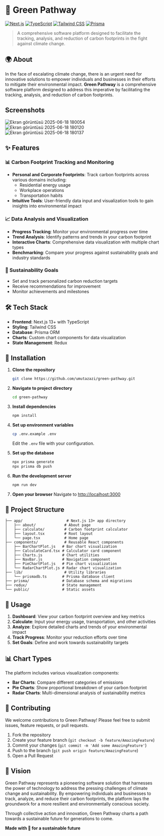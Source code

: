 # 🌱 Green Pathway

[![Next.js](https://img.shields.io/badge/Next.js-13+-black?style=flat-square&logo=next.js)](https://nextjs.org/)
[![TypeScript](https://img.shields.io/badge/TypeScript-5+-blue?style=flat-square&logo=typescript)](https://www.typescriptlang.org/)
[![Tailwind CSS](https://img.shields.io/badge/Tailwind_CSS-3+-38B2AC?style=flat-square&logo=tailwind-css)](https://tailwindcss.com/)
[![Prisma](https://img.shields.io/badge/Prisma-4+-2D3748?style=flat-square&logo=prisma)](https://www.prisma.io/)

> A comprehensive software platform designed to facilitate the tracking, analysis, and reduction of carbon footprints in the fight against climate change.

## 🌍 About

In the face of escalating climate change, there is an urgent need for innovative solutions to empower individuals and businesses in their efforts to mitigate their environmental impact. **Green Pathway** is a comprehensive software platform designed to address this imperative by facilitating the tracking, analysis, and reduction of carbon footprints.
## Screenshots
![Ekran görüntüsü 2025-06-18 180054](https://github.com/user-attachments/assets/04dc32da-dfa6-4015-8085-bec2c73de05e)
![Ekran görüntüsü 2025-06-18 180120](https://github.com/user-attachments/assets/4eabccaf-b319-4f67-8889-c1fa9aa62117)
![Ekran görüntüsü 2025-06-18 180137](https://github.com/user-attachments/assets/5917fb59-eaff-4f12-99e1-52bbacac3bd1)



## ✨ Features

### 📊 Carbon Footprint Tracking and Monitoring
- **Personal and Corporate Footprints**: Track carbon footprints across various domains including:
  - Residential energy usage
  - Workplace operations  
  - Transportation habits
- **Intuitive Tools**: User-friendly data input and visualization tools to gain insights into environmental impact

### 📈 Data Analysis and Visualization
- **Progress Tracking**: Monitor your environmental progress over time
- **Trend Analysis**: Identify patterns and trends in your carbon footprint
- **Interactive Charts**: Comprehensive data visualization with multiple chart types
- **Benchmarking**: Compare your progress against sustainability goals and industry standards

### 🎯 Sustainability Goals
- Set and track personalized carbon reduction targets
- Receive recommendations for improvement
- Monitor achievements and milestones

## 🛠️ Tech Stack

- **Frontend**: Next.js 13+ with TypeScript
- **Styling**: Tailwind CSS
- **Database**: Prisma ORM
- **Charts**: Custom chart components for data visualization
- **State Management**: Redux

## 🚀 Installation

1. **Clone the repository**
   ```bash
   git clone https://github.com/umutazazi/green-pathway.git
   ```

2. **Navigate to project directory**
   ```bash
   cd green-pathway
   ```

3. **Install dependencies**
   ```bash
   npm install
   ```

4. **Set up environment variables**
   ```bash
   cp .env.example .env
   ```
   Edit the `.env` file with your configuration.

5. **Set up the database**
   ```bash
   npx prisma generate
   npx prisma db push
   ```

6. **Run the development server**
   ```bash
   npm run dev
   ```

7. **Open your browser**
   Navigate to [http://localhost:3000](http://localhost:3000)

## 📁 Project Structure

```
├── app/                    # Next.js 13+ app directory
│   ├── about/             # About page
│   ├── calculate/         # Carbon footprint calculator
│   ├── layout.tsx         # Root layout
│   └── page.tsx           # Home page
├── components/            # Reusable React components
│   ├── BarChartPlot.js   # Bar chart visualization
│   ├── CalculateCard.tsx # Calculator card component
│   ├── Charts.js         # Chart utilities
│   ├── NavBar.js         # Navigation component
│   ├── PieChartPlot.js   # Pie chart visualization
│   └── RadarChartPlot.js # Radar chart visualization
├── lib/                   # Utility libraries
│   └── prismadb.ts       # Prisma database client
├── prisma/               # Database schema and migrations
├── redux/                # State management
└── public/               # Static assets
```

## 🎯 Usage

1. **Dashboard**: View your carbon footprint overview and key metrics
2. **Calculate**: Input your energy usage, transportation, and other activities
3. **Analyze**: Explore detailed charts and trends of your environmental impact
4. **Track Progress**: Monitor your reduction efforts over time
5. **Set Goals**: Define and work towards sustainability targets

## 📊 Chart Types

The platform includes various visualization components:
- **Bar Charts**: Compare different categories of emissions
- **Pie Charts**: Show proportional breakdown of your carbon footprint
- **Radar Charts**: Multi-dimensional analysis of sustainability metrics

## 🤝 Contributing

We welcome contributions to Green Pathway! Please feel free to submit issues, feature requests, or pull requests.

1. Fork the repository
2. Create your feature branch (`git checkout -b feature/AmazingFeature`)
3. Commit your changes (`git commit -m 'Add some AmazingFeature'`)
4. Push to the branch (`git push origin feature/AmazingFeature`)
5. Open a Pull Request


## 🌟 Vision

Green Pathway represents a pioneering software solution that harnesses the power of technology to address the pressing challenges of climate change and sustainability. By empowering individuals and businesses to track, analyze, and reduce their carbon footprints, the platform lays the groundwork for a more resilient and environmentally conscious society.

Through collective action and innovation, Green Pathway charts a path towards a sustainable future for generations to come.


**Made with 💚 for a sustainable future**

